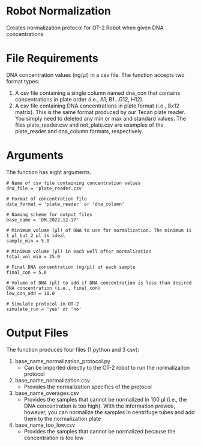 # Robot Normalization
Creates normalization protocol for OT-2 Robot when given DNA concentrations

# File Requirements
DNA concentration values (ng/µl) in a csv file. The function accepts two format types:
1. A csv file containing a single column named dna_con that contains concentrations in plate order (i.e., A1, B1...G12, H12).
2. A csv file containing DNA concentrations in plate format (i.e., 8x12 matrix). This is the same format produced by our Tecan plate reader. You simply need to deleted any min or max and standard values. The files plate_reader.csv and not_plate.csv are examples of the plate_reader and dna_column formats, respectively. 

# Arguments
The function has eight arguments. 
```
# Name of csv file containing concentration values
dna_file = 'plate_reader.csv'

# Format of concentration file
data_format = 'plate_reader' or 'dna_column'

# Naming scheme for output files
base_name = 'DM.2022.12.17'

# Minimum volume (µl) of DNA to use for normalization. The minimum is 1 µl but 2 µl is ideal
sample_min = 5.0

# Minimum volume (µl) in each well after normalization
total_vol_min = 25.0

# Final DNA concentration (ng/µl) of each sample
final_con = 5.0

# Volume of DNA (µl) to add if DNA concentration is less than desired DNA concentration (i.e., final_con)
low_con_add = 10.0

# Simulate protocol in OT-2
simulate_run = 'yes' or 'no'
```

# Output Files
The function produces four files (1 python and 3 csv):
1. base_name_normalization_protocol.py
    - Can be imported directly to the OT-2 robot to run the normalizaiton protocol 
2. base_name_normalization.csv
    - Provides the normalization specifics of the protocol
3. base_name_overages.csv
    - Provides the samples that cannot be normalized in 100 µl (i.e., the DNA concentration is too high). With the information provide, however, you can normalize the samples in centrifuge tubes and add them to the normalization plate
4. base_name_too_low.csv
    - Provides the samples that cannot be normalized because the concentration is too low


